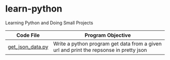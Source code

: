 # learn-python

Learning Python and Doing Small Projects

| Code File                                       | Program Objective                                                                      |
| ----------------------------------------------- | -------------------------------------------------------------------------------------- |
| [get_json_data.py](learn-rest/get_json_data.py) | Write a python program get data from a given url and print the repsonse in pretty json |
